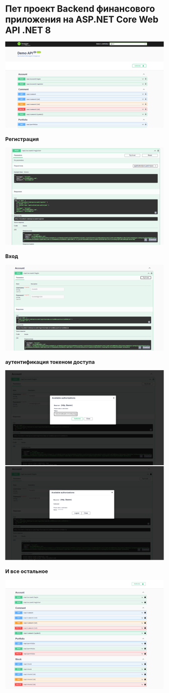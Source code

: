 # Пет проект Backend финансового приложения на ASP.NET Core Web API .NET 8 
![pres](Image/image-01.png)

### Регистрация
![](Image/image-02.png)

### Вход
![](Image/image-03.png)

### аутентификация токеном доступа
![](Image/image-04.png)
![](Image/image-05.png)

### И все остальное
![](Image/image-06.png)
